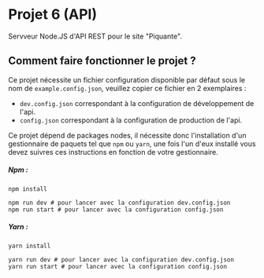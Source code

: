 # Projet 6 (API)

Servveur Node.JS d'API REST pour le site "Piquante".

## Comment faire fonctionner le projet ?

Ce projet nécessite un fichier configuration disponible par défaut sous le nom de `example.config.json`, veuillez copier ce fichier en 2 exemplaires :
- `dev.config.json` correspondant à la configuration de développement de l'api.
- `config.json` correspondant à la configuration de production de l'api.

Ce projet dépend de packages nodes, il nécessite donc l'installation d'un gestionnaire de paquets tel que `npm` ou `yarn`, une fois l'un d'eux installé vous devez suivres ces instructions en fonction de votre gestionnaire.

##### Npm :
```
npm install

npm run dev # pour lancer avec la configuration dev.config.json
npm run start # pour lancer avec la configuration config.json
```
##### Yarn :
```
yarn install

yarn run dev # pour lancer avec la configuration dev.config.json
yarn run start # pour lancer avec la configuration config.json
```